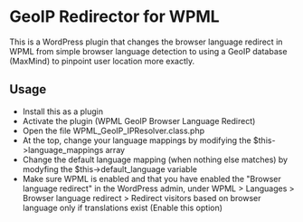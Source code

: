 GeoIP Redirector for WPML
=======================================


This is a WordPress plugin that changes the browser language redirect in WPML from simple browser language detection to 
using a GeoIP database (MaxMind) to pinpoint user location more exactly.

## Usage

* Install this as a plugin
* Activate the plugin (WPML GeoIP Browser Language Redirect)
* Open the file WPML_GeoIP_IPResolver.class.php
* At the top, change your language mappings by modifying the $this->language_mappings array
* Change the default language mapping (when nothing else matches) by modyfing the $this->default_language variable
* Make sure WPML is enabled and that you have enabled the "Browser language redirect" in the WordPress admin, under WPML > Languages > Browser language redirect > Redirect visitors based on browser language only if translations exist (Enable this option)
